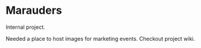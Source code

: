 # Marauders
Internal project.


Needed a place to host images for marketing events. Checkout project wiki.
